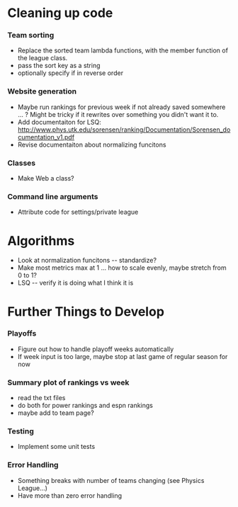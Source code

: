 # Cleaning up code
### Team sorting
- Replace the sorted team lambda functions, with the member function of the league class.
- pass the sort key as a string
- optionally specify if in reverse order

### Website generation
- Maybe run rankings for previous week if not already saved somewhere ... ? Might be tricky if it rewrites over something you didn't want it to.
- Add documentaiton for LSQ: http://www.phys.utk.edu/sorensen/ranking/Documentation/Sorensen_documentation_v1.pdf
- Revise documentaiton about normalizing funcitons

### Classes
- Make Web a class?

### Command line arguments
- Attribute code for settings/private league

# Algorithms
- Look at normalization funcitons -- standardize?
- Make most metrics max at 1 ... how to scale evenly, maybe stretch from 0 to 1?
- LSQ -- verify it is doing what I think it is


# Further Things to Develop

### Playoffs
- Figure out how to handle playoff weeks automatically
- If week input is too large, maybe stop at last game of regular season for now

### Summary plot of rankings vs week
- read the txt files
- do both for power rankings and espn rankings
- maybe add to team page?

### Testing
- Implement some unit tests

### Error Handling
- Something breaks with number of teams changing (see Physics League...)
- Have more than zero error handling


